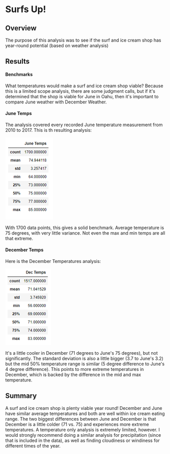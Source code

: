 # Surfs Up!
## Overview
The purpose of this analysis was to see if the surf and ice cream shop has year-round potential (based on weather analysis)
## Results
#### Benchmarks
What temperatures would make a surf and ice cream shop viable? Because this is a limited scope analysis, there are some judgment calls, but if it's determined that the shop is viable for June in Oahu, then it's important to compare June weather with December Weather.
#### June Temps
The analysis covered every recorded June temperature measurement from 2010 to 2017. This is th resulting analysis:

![June](/Resources/June%20Temps.PNG)

With 1700 data points, this gives a solid benchmark. Average temperature is 75 degrees, with very little variance. Not even the max and min temps are all that extreme. 
#### December Temps
Here is the December Temperatures analysis:

![Dec](/Resources/Dec%20Temps.PNG)

It's a little cooler in December (71 degrees to June's 75 degrees), but not significantly. The standard deviation is also a little bigger (3.7 to June's 3.2) but the mid 50% temperature range is similar (5 degree difference to June's 4 degree difference). This points to more extreme temperatures in December, which is backed by the difference in the mid and max temperature. 
## Summary
A surf and ice cream shop is plenty viable year round! December and June have similar average temperatures and both are well within ice cream eating range. The two biggest differences between June and December is that December is a little colder (71 vs. 75) and experiences more extreme temperatures. 
A temperature only analysis is extremely limited, however. I would strongly recommend doing a similar analysis for precipitation (since that is included in the data), as well as finding cloudiness or windiness for different times of the year.
